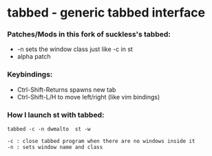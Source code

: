 # tabbed - generic tabbed interface

### Patches/Mods in this fork of suckless's tabbed:

* -n sets the window class just like -c in st
* alpha patch

### Keybindings:

* Ctrl-Shift-Returns spawns new tab
* Ctrl-Shift-L/H to move left/right (like vim bindings)

### How I launch st with tabbed:

`tabbed -c -n dwmalto  st -w`

```
-c : close tabbed program when there are no windows inside it
-n : sets window name and class
```
